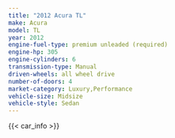 ```yaml
---
title: "2012 Acura TL"
make: Acura
model: TL
year: 2012
engine-fuel-type: premium unleaded (required)
engine-hp: 305
engine-cylinders: 6
transmission-type: Manual
driven-wheels: all wheel drive
number-of-doors: 4
market-category: Luxury,Performance
vehicle-size: Midsize
vehicle-style: Sedan
---
```


{{< car_info >}}
